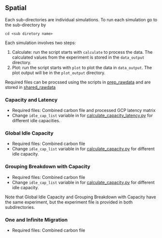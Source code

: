 ## Spatial

Each sub-directories are individual simulations. To run each simulation go to the sub-directory by 
```
cd <sub diretory name>
```

Each simulation involves two steps:
1. Calculate: run the script starts with ```calculate``` to process the data. The calculated values from the experiment is stored in the ```data_output``` directory.
2. Plot: run the script starts with ```plot``` to plot the data in ```data_output```. The plot output will be in the ```plot_output``` directory.

Required files can be procssed using the scripts in [prep_rawdata](../prep_rawdata) and are stored in [shared_rawdata](../shared_rawdata)

### Capacity and Latency
* Required files: Combined carbon file and processed GCP latency matrix 
* Change ```idle_cap_list``` variable in for [calculate_capacity_latency.py](capacity_latency/calculate_capacity_latency.py) for different idle capacities.


### Global Idle Capacity
* Required files: Combined carbon file
* Change ```idle_cap_list``` variable in for [calculate_capacity.py](global_idle_capacity/calculate_capacity.py) for different idle capacity.

### Grouping Breakdown with Capacity

* Required files: Combined carbon file
* Change ```idle_cap_list``` variable in for [calculate_capacity.py](geo_grouping_capacity/calculate_capacity.py) for different idle capacity.

Note that Global Idle Capacity and Grouping Breakdown with Capacity have the same experiment, but the experiment file is provided in both subdirectories.

### One and Infinite Migration
* Required files: Combined carbon file